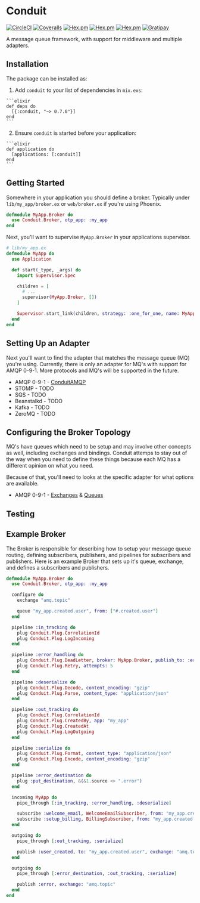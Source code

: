# Conduit

[![CircleCI](https://img.shields.io/circleci/project/github/conduitframework/conduit.svg?style=flat-square)](https://circleci.com/gh/conduitframework/conduit)
[![Coveralls](https://img.shields.io/coveralls/conduitframework/conduit.svg?style=flat-square)](https://coveralls.io/github/conduitframework/conduit)
[![Hex.pm](https://img.shields.io/hexpm/v/conduit.svg?style=flat-square)](https://hex.pm/packages/conduit)
[![Hex.pm](https://img.shields.io/hexpm/l/conduit.svg?style=flat-square)](https://github.com/conduitframework/conduit/blob/master/LICENSE.md)
[![Hex.pm](https://img.shields.io/hexpm/dt/conduit.svg?style=flat-square)](https://hex.pm/packages/conduit)
[![Gratipay](https://img.shields.io/gratipay/blatyo.svg?style=flat-square)](https://gratipay.com/blatyo)

A message queue framework, with support for middleware and multiple adapters.

## Installation

The package can be installed as:

  1. Add `conduit` to your list of dependencies in `mix.exs`:

    ```elixir
    def deps do
      [{:conduit, "~> 0.7.0"}]
    end
    ```

  2. Ensure `conduit` is started before your application:

    ```elixir
    def application do
      [applications: [:conduit]]
    end
    ```

## Getting Started

Somewhere in your application you should define a broker. Typically under `lib/my_app/broker.ex` or
`web/broker.ex` if you're using Phoenix.

```elixir
defmodule MyApp.Broker do
  use Conduit.Broker, otp_app: :my_app
end
```

Next, you'll want to supervise `MyApp.Broker` in your applications supervisor.

```elixir
# lib/my_app.ex
defmodule MyApp do
  use Application

  def start(_type, _args) do
    import Supervisor.Spec

    children = [
      # ...
      supervisor(MyApp.Broker, [])
    ]

    Supervisor.start_link(children, strategy: :one_for_one, name: MyApp.Supervisor)
  end
end
```

## Setting Up an Adapter

Next you'll want to find the adapter that matches the message
queue (MQ) you're using. Currently, there is only an adapter
for MQ's with support for AMQP 0-9-1. More protocols and MQ's will be supported in the future.

  * AMQP 0-9-1 - [ConduitAMQP](https://github.com/conduitframework/conduit_amqp#configuring-the-adapter)
  * STOMP - TODO
  * SQS - TODO
  * Beanstalkd - TODO
  * Kafka - TODO
  * ZeroMQ - TODO

## Configuring the Broker Topology

MQ's have queues which need to be setup and may involve other
concepts as well, including exchanges and bindings. Conduit
attemps to stay out of the way when you need to define these
things because each MQ has a different opinion on what you need.

Because of that, you'll need to looks at the specific adapter
for what options are available.

  * AMQP 0-9-1 - [Exchanges](https://github.com/conduitframework/conduit_amqp#configuring-exchanges) & [Queues](https://github.com/conduitframework/conduit_amqp#configuring-queues)

## Testing

## Example Broker

The Broker is responsible for describing how to setup your
message queue routing, defining subscribers, publishers, and
pipelines for subscribers and publishers. Here is an example
Broker that sets up it's queue, exchange, and defines a
subscribers and publishers.

```elixir
defmodule MyApp.Broker do
  use Conduit.Broker, otp_app: :my_app

  configure do
    exchange "amq.topic"

    queue "my_app.created.user", from: ["#.created.user"]
  end

  pipeline :in_tracking do
    plug Conduit.Plug.CorrelationId
    plug Conduit.Plug.LogIncoming
  end

  pipeline :error_handling do
    plug Conduit.Plug.DeadLetter, broker: MyApp.Broker, publish_to: :error
    plug Conduit.Plug.Retry, attempts: 5
  end

  pipeline :deserialize do
    plug Conduit.Plug.Decode, content_encoding: "gzip"
    plug Conduit.Plug.Parse, content_type: "application/json"
  end

  pipeline :out_tracking do
    plug Conduit.Plug.CorrelationId
    plug Conduit.Plug.CreatedBy, app: "my_app"
    plug Conduit.Plug.CreatedAt
    plug Conduit.Plug.LogOutgoing
  end

  pipeline :serialize do
    plug Conduit.Plug.Format, content_type: "application/json"
    plug Conduit.Plug.Encode, content_encoding: "gzip"
  end

  pipeline :error_destination do
    plug :put_destination, &(&1.source <> ".error")
  end

  incoming MyApp do
    pipe_through [:in_tracking, :error_handling, :deserialize]

    subscribe :welcome_email, WelcomeEmailSubscriber, from: "my_app.created.user"
    subscribe :setup_billing, BillingSubscriber, from: "my_app.created.user"
  end

  outgoing do
    pipe_through [:out_tracking, :serialize]

    publish :user_created, to: "my_app.created.user", exchange: "amq.topic"
  end

  outgoing do
    pipe_through [:error_destination, :out_tracking, :serialize]

    publish :error, exchange: "amq.topic"
  end
end
```
